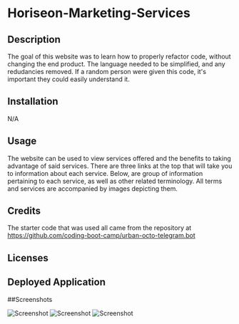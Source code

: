 # Horiseon-Marketing-Services

## Description

The goal of this website was to learn how to properly refactor code, without changing the end product. The language needed to be simplified, and any redudancies removed. If a random person were given this code, it's important they could easily understand it.

## Installation

N/A

## Usage

The website can be used to view services offered and the benefits to taking advantage of said services. There are three links at the top that will take you to information about each service. Below, are group of information pertaining to each service, as well as other related terminology. All terms and services are accompanied by images depicting them. 

## Credits

The starter code that was used all came from the repository at https://github.com/coding-boot-camp/urban-octo-telegram.bot
## Licenses


## Deployed Application



##Screenshots

![Screenshot](/assets/images/Screenshot(4).png)
![Screenshot](/assets/images/Screenshot(5).png)
![Screenshot](/assets/images/Screenshot(6).png)
